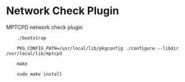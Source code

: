 # Network Check Plugin

MPTCPD network check plugin


        ./bootstrap

        PKG_CONFIG_PATH=/usr/local/lib/pkgconfig ./configure --libdir /usr/local/lib/mptcpd

        make 

        sudo make install
